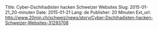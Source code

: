 Title: Cyber-Dschihadisten hacken Schweizer Websites
Slug: 2015-01-21_20-minuten
Date: 2015-01-21
Lang: de
Publisher: 20 Minuten
Ext_url: http://www.20min.ch/schweiz/news/story/Cyber-Dschihadisten-hacken-Schweizer-Websites-31293708